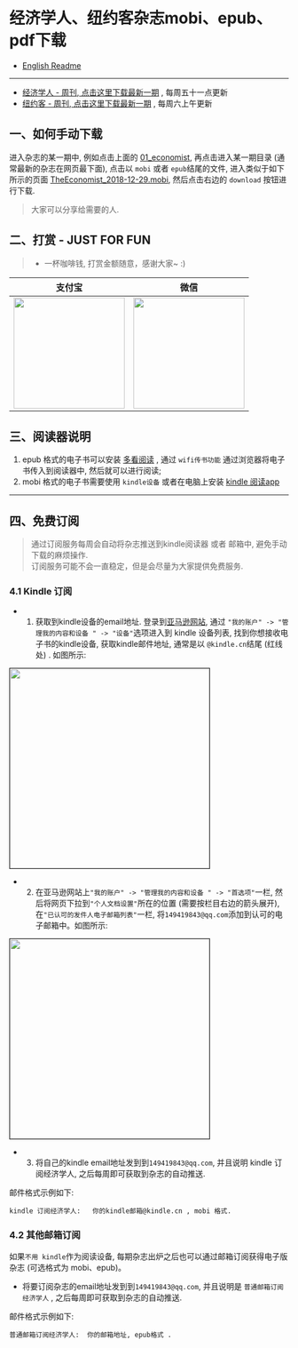 # 经济学人、纽约客杂志mobi、epub、pdf下载

* [English Readme](./README.en.md)
---------------------

* [经济学人 - 周刊, 点击这里下载最新一期](01_economist/te_2020.10.15) , 每周五十一点更新
* [纽约客 - 周刊, 点击这里下载最新一期](02_new_yorker/2020.10.10) , 每周六上午更新


## 一、如何手动下载

进入杂志的某一期中, 例如点击上面的 [01_economist](01_economist/), 再点击进入某一期目录 (通常最新的杂志在网页最下面), 点击以 `mobi` 或者 `epub`结尾的文件, 进入类似于如下所示的页面 [TheEconomist_2018-12-29.mobi](https://github.com/hehonghui/the-economist-ebooks/blob/master/01_economist/2018/te_2018-12-29/TheEconomist_2018-12-29.mobi), 然后点击右边的 `download` 按钮进行下载.

> 大家可以分享给需要的人.

## 二、打赏 - JUST FOR FUN

> * 一杯咖啡钱, 打赏金额随意，感谢大家~ :)


|   支付宝   |   微信    |
|------------|-----------|
|<img src="https://img-blog.csdnimg.cn/20200412132734488.JPG?x-oss-process=image/watermark,type_ZmFuZ3poZW5naGVpdGk,shadow_10,text_aHR0cHM6Ly9ibG9nLmNzZG4ubmV0L2Jib3lmZWl5dQ==,size_16,color_FFFFFF,t_70" width="200"/>| <img src="https://img-blog.csdnimg.cn/20200911174255577.jpg?x-oss-process=image/watermark,type_ZmFuZ3poZW5naGVpdGk,shadow_10,text_aHR0cHM6Ly9ibG9nLmNzZG4ubmV0L2Jib3lmZWl5dQ==,size_16,color_FFFFFF,t_70" width="200"/>  |

## 三、阅读器说明

1. epub 格式的电子书可以安装 [多看阅读](https://www.duokan.com/product) ,  通过 `wifi传书功能` 通过浏览器将电子书传入到阅读器中, 然后就可以进行阅读;
2. mobi 格式的电子书需要使用 `kindle设备` 或者在电脑上安装 [kindle 阅读app](https://www.amazon.cn/kindle-dbs/fd/kcp/ref=sv_kinc_0)

-------------------------------------

## 四、免费订阅

> 通过订阅服务每周会自动将杂志推送到kindle阅读器 或者 邮箱中, 避免手动下载的麻烦操作.     
> 订阅服务可能不会一直稳定，但是会尽量为大家提供免费服务.


### 4.1 Kindle 订阅
* 1. 获取到kindle设备的email地址. 登录到[亚马逊网站](https://www.amazon.cn/hz/mycd/myx#/home/devices/), 通过 `"我的账户" -> "管理我的内容和设备
" -> "设备"`选项进入到 kindle 设备列表, 找到你想接收电子书的kindle设备, 获取kindle邮件地址, 通常是以 `@kindle.cn`结尾 (红线处) . 如图所示:
<img src="https://img-blog.csdnimg.cn/20200412132639143.png?x-oss-process=image/watermark,type_ZmFuZ3poZW5naGVpdGk,shadow_10,text_aHR0cHM6Ly9ibG9nLmNzZG4ubmV0L2Jib3lmZWl5dQ==,size_16,color_FFFFFF,t_70" width="360" border="1px"/>      

* 2. 在亚马逊网站上`"我的账户" -> "管理我的内容和设备
" -> "首选项"`一栏, 然后将网页下拉到`"个人文档设置"`所在的位置 (需要按栏目右边的箭头展开), 在`"已认可的发件人电子邮箱列表"`一栏, 将`149419843@qq.com`添加到认可的电子邮箱中。如图所示:     
<img src="https://img-blog.csdnimg.cn/20200412132756869.png?x-oss-process=image/watermark,type_ZmFuZ3poZW5naGVpdGk,shadow_10,text_aHR0cHM6Ly9ibG9nLmNzZG4ubmV0L2Jib3lmZWl5dQ==,size_16,color_FFFFFF,t_70" width="360" border="1px"/>    

* 3. 将自己的kindle email地址发到到`149419843@qq.com`, 并且说明 kindle 订阅经济学人, 之后每周即可获取到杂志的自动推送.

邮件格式示例如下: 

```
kindle 订阅经济学人:   你的kindle邮箱@kindle.cn , mobi 格式. 
```

### 4.2 其他邮箱订阅

如果`不用 kindle`作为阅读设备, 每期杂志出炉之后也可以通过邮箱订阅获得电子版杂志 (可选格式为 mobi、epub)。

* 将要订阅杂志的email地址发到到`149419843@qq.com`, 并且说明是 `普通邮箱订阅经济学人` , 之后每周即可获取到杂志的自动推送.

邮件格式示例如下: 

```
普通邮箱订阅经济学人:  你的邮箱地址, epub格式 . 
```
